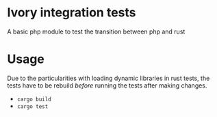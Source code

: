 # Ivory integration tests

A basic php module to test the transition between php and rust

# Usage

Due to the particularities with loading dynamic libraries in rust tests, the tests have to be rebuild *before* running the tests after making changes.

- `cargo build`
- `cargo test`